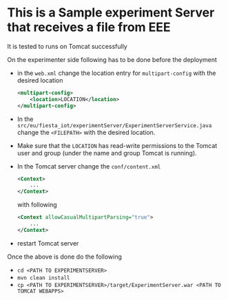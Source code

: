 # This is a Sample experiment Server that receives a file from EEE

It is tested to runs on Tomcat successfully

On the experimenter side following has to be done before the deployment
- in the `web.xml` change the location entry for `multipart-config` with the desired location
	```xml
	<multipart-config>
    	<location>LOCATION</location>
	</multipart-config>
	```
- In the `src/eu/fiesta_iot/experimentServer/ExperimentServerService.java` change the `<FILEPATH>` with the desired location.
- Make sure that the `LOCATION` has read-write permissions to the Tomcat user and group (under the name and group Tomcat is running).

- In the Tomcat server change the `conf/content.xml` 
	``` xml
	<Context>
	    ...
	</Context>
	```
	with following 
	``` xml
	<Context allowCasualMultipartParsing="true">
	    ...
	</Context>
	```

- restart Tomcat server

Once the above is done do the following
- `cd <PATH TO EXPERIMENTSERVER>`
- `mvn clean install`
- `cp <PATH TO EXPERIMENTSERVER>/target/ExperimentServer.war <PATH TO TOMCAT WEBAPPS>`